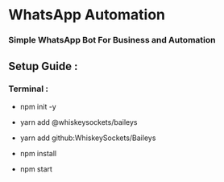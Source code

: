 # WhatsApp Automation

### Simple WhatsApp Bot For Business and Automation


## Setup Guide : 

### Terminal : 

- npm init -y

- yarn add @whiskeysockets/baileys

- yarn add github:WhiskeySockets/Baileys

- npm install

- npm start
